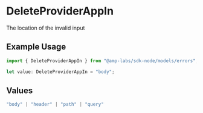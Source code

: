 # DeleteProviderAppIn

The location of the invalid input

## Example Usage

```typescript
import { DeleteProviderAppIn } from "@amp-labs/sdk-node/models/errors";

let value: DeleteProviderAppIn = "body";
```

## Values

```typescript
"body" | "header" | "path" | "query"
```